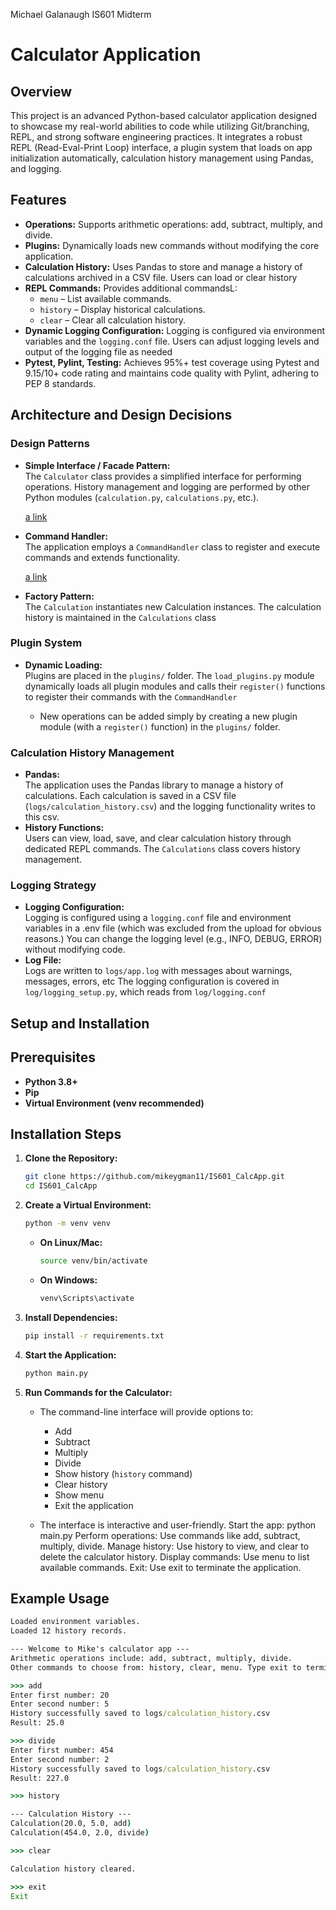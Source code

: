 Michael Galanaugh
IS601 Midterm

# Calculator Application

## Overview
This project is an advanced Python-based calculator application designed to showcase my real-world abilities to code while utilizing Git/branching, REPL, and strong software engineering practices.  It integrates a robust REPL (Read-Eval-Print Loop) interface, a plugin system that loads on app initialization automatically, calculation history management using Pandas, and logging.

## Features
- **Operations:** Supports arithmetic operations: add, subtract, multiply, and divide.
- **Plugins:** Dynamically loads new commands without modifying the core application.
- **Calculation History:** Uses Pandas to store and manage a history of calculations archived in a CSV file. Users can load or clear history
- **REPL Commands:** Provides additional commandsL:
  - `menu` – List available commands.
  - `history` – Display historical calculations.
  - `clear` – Clear all calculation history.
- **Dynamic Logging Configuration:** Logging is configured via environment variables and the `logging.conf` file. Users can adjust logging levels and output of the logging file as needed
- **Pytest, Pylint, Testing:** Achieves 95%+ test coverage using Pytest and 9.15/10+ code rating and maintains code quality with Pylint, adhering to PEP 8 standards.

## Architecture and Design Decisions

### Design Patterns
- **Simple Interface / Facade Pattern:**  
  The `Calculator` class provides a simplified interface for performing operations. History management and logging are performed by other Python modules (`calculation.py`, `calculations.py`, etc.).

  [a link](https://github.com/mikeygman11/IS601_Midterm/tree/master/calculator)

- **Command Handler:**  
  The application employs a `CommandHandler` class to register and execute commands and extends functionality.

  [a link](https://github.com/mikeygman11/IS601_Midterm/tree/master/calculator)
  
- **Factory Pattern:**  
  The `Calculation` instantiates new Calculation instances.
  The calculation history is maintained in the `Calculations` class

### Plugin System
- **Dynamic Loading:**  
  Plugins are placed in the `plugins/` folder. The `load_plugins.py` module dynamically loads all plugin modules and calls their `register()` functions to register their commands with the `CommandHandler`

  - New operations can be added simply by creating a new plugin module (with a `register()` function) in the `plugins/` folder.

### Calculation History Management
- **Pandas:**  
  The application uses the Pandas library to manage a history of calculations. Each calculation is saved in a CSV file (`logs/calculation_history.csv`) and the logging functionality writes to this csv.  
- **History Functions:**  
  Users can view, load, save, and clear calculation history through dedicated REPL commands. The `Calculations` class covers history management.

### Logging Strategy
- **Logging Configuration:**  
  Logging is configured using a `logging.conf` file and environment variables in a .env file (which was excluded from the upload for obvious reasons.) You can change the logging level (e.g., INFO, DEBUG, ERROR) without modifying code.
- **Log File:**  
  Logs are written to `logs/app.log` with messages about warnings, messages, errors, etc
  The logging configuration is covered in `log/logging_setup.py`, which reads from `log/logging.conf`

## Setup and Installation


## Prerequisites
- **Python 3.8+**  
- **Pip**  
- **Virtual Environment (venv recommended)**  

## Installation Steps

1. **Clone the Repository:**
   ```bash
   git clone https://github.com/mikeygman11/IS601_CalcApp.git
   cd IS601_CalcApp
   ```

2. **Create a Virtual Environment:**
   ```bash
   python -m venv venv
   ```

   - **On Linux/Mac:**
     ```bash
     source venv/bin/activate
     ```

   - **On Windows:**
     ```bash
     venv\Scripts\activate
     ```

3. **Install Dependencies:**
   ```bash
   pip install -r requirements.txt
   ```

4. **Start the Application:**
   ```bash
   python main.py
   ```

5. **Run Commands for the Calculator:**
   - The command-line interface will provide options to:
     - Add
     - Subtract
     - Multiply
     - Divide
     - Show history (`history` command)
     - Clear history
     - Show menu
     - Exit the application  

   - The interface is interactive and user-friendly.
Start the app: python main.py
Perform operations: Use commands like add, subtract, multiply, divide.
Manage history: Use history to view, and clear to delete the calculator history.
Display commands: Use menu to list available commands.
Exit: Use exit to terminate the application.
## Example Usage

```cmd
Loaded environment variables.
Loaded 12 history records.

--- Welcome to Mike's calculator app ---
Arithmetic operations include: add, subtract, multiply, divide.
Other commands to choose from: history, clear, menu. Type exit to terminate the application

>>> add
Enter first number: 20
Enter second number: 5
History successfully saved to logs/calculation_history.csv
Result: 25.0

>>> divide
Enter first number: 454
Enter second number: 2
History successfully saved to logs/calculation_history.csv
Result: 227.0

>>> history

--- Calculation History ---
Calculation(20.0, 5.0, add)
Calculation(454.0, 2.0, divide)

>>> clear

Calculation history cleared.

>>> exit
Exit
```